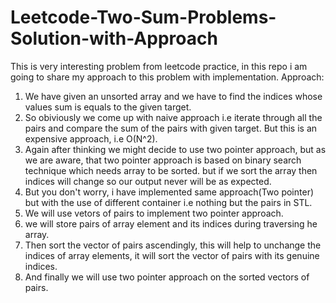 # Leetcode-Two-Sum-Problems-Solution-with-Approach
This is very interesting problem from leetcode practice, in this repo i am going to share my approach to this problem with implementation.
Approach:
1. We have given an unsorted array and we have to find the indices whose values sum is equals to the given target.
2. So obiviously we come up with naive approach i.e iterate through all the pairs and compare the sum of the pairs with given target. But this is an expensive approach, i.e O(N^2).
3. Again after thinking we might decide to use two pointer approach, but as we are aware, that two pointer approach is based on binary search technique which needs array to be sorted.
but if we sort the array then indices will change so our output never will be as expected.
4. But you don't worry, i have implemented same approach(Two pointer) but with the use of different container i.e nothing but the pairs in STL.
5. We will use vetors of pairs to implement two pointer approach.
6. we will store pairs of array element and its indices during traversing he array. 
7. Then sort the vector of pairs ascendingly, this will help to unchange the indices of array elements, it will sort the vector of pairs with its genuine indices.
8. And finally we will use two pointer approach on the sorted vectors of pairs.
